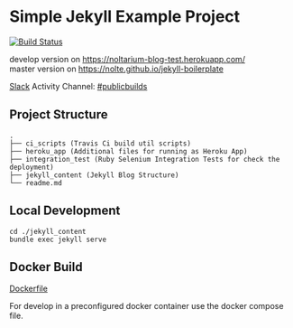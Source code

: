 # Simple Jekyll Example Project

 [![Build Status](https://travis-ci.org/nolte/jekyll-boilerplate.svg?branch=master)](https://travis-ci.org/nolte/jekyll-boilerplate)

 develop version on https://noltarium-blog-test.herokuapp.com/   
 master version on https://nolte.github.io/jekyll-boilerplate   

[Slack](https://slack.com) Activity Channel: [#publicbuilds](https://noltarium.slack.com/messages/C156TTDD4/)

## Project Structure


```
.
├── ci_scripts (Travis Ci build util scripts)
├── heroku_app (Additional files for running as Heroku App)
├── integration_test (Ruby Selenium Integration Tests for check the deployment)
├── jekyll_content (Jekyll Blog Structure)
└── readme.md
```

## Local Development

```
cd ./jekyll_content
bundle exec jekyll serve
```

## Docker Build

[Dockerfile](https://hub.docker.com/r/nolte/jekyll-build-env)

For develop in a preconfigured docker container use the docker compose file.
